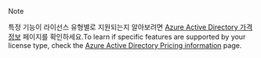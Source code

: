 > [!NOTE]
> <span data-ttu-id="8ce8c-101">특정 기능이 라이선스 유형별로 지원되는지 알아보려면 [Azure Active Directory 가격 정보](https://azure.microsoft.com/pricing/details/active-directory/) 페이지를 확인하세요.</span><span class="sxs-lookup"><span data-stu-id="8ce8c-101">To learn if specific features are supported by your license type, check the [Azure Active Directory Pricing information](https://azure.microsoft.com/pricing/details/active-directory/) page.</span></span> 

